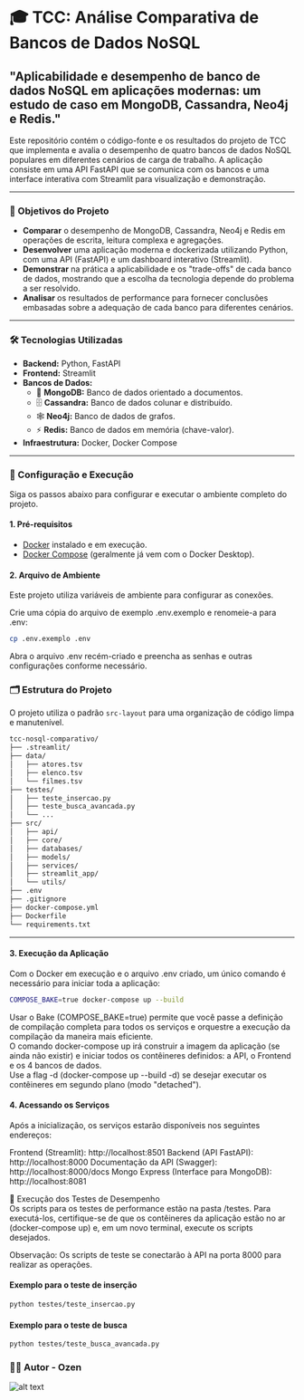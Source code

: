 # 🎓 TCC: Análise Comparativa de Bancos de Dados NoSQL

## "Aplicabilidade e desempenho de banco de dados NoSQL em aplicações modernas: um estudo de caso em MongoDB, Cassandra, Neo4j e Redis."

Este repositório contém o código-fonte e os resultados do projeto de TCC que implementa e avalia o desempenho de quatro bancos de dados NoSQL populares em diferentes cenários de carga de trabalho. A aplicação consiste em uma API FastAPI que se comunica com os bancos e uma interface interativa com Streamlit para visualização e demonstração.

---

### 🎯 Objetivos do Projeto

* **Comparar** o desempenho de MongoDB, Cassandra, Neo4j e Redis em operações de escrita, leitura complexa e agregações.
* **Desenvolver** uma aplicação moderna e dockerizada utilizando Python, com uma API (FastAPI) e um dashboard interativo (Streamlit).
* **Demonstrar** na prática a aplicabilidade e os "trade-offs" de cada banco de dados, mostrando que a escolha da tecnologia depende do problema a ser resolvido.
* **Analisar** os resultados de performance para fornecer conclusões embasadas sobre a adequação de cada banco para diferentes cenários.

---

### 🛠️ Tecnologias Utilizadas

* **Backend:** Python, FastAPI
* **Frontend:** Streamlit
* **Bancos de Dados:**
    * 🍃 **MongoDB:** Banco de dados orientado a documentos.
    * 🗄️ **Cassandra:** Banco de dados colunar e distribuído.
    * 🕸️ **Neo4j:** Banco de dados de grafos.
    * ⚡ **Redis:** Banco de dados em memória (chave-valor).
* **Infraestrutura:** Docker, Docker Compose

---

### 🚀 Configuração e Execução

Siga os passos abaixo para configurar e executar o ambiente completo do projeto.

#### 1. Pré-requisitos
* [Docker](https://www.docker.com/products/docker-desktop/) instalado e em execução.
* [Docker Compose](https://docs.docker.com/compose/install/) (geralmente já vem com o Docker Desktop).

#### 2. Arquivo de Ambiente

Este projeto utiliza variáveis de ambiente para configurar as conexões.

Crie uma cópia do arquivo de exemplo .env.exemplo e renomeie-a para .env:

```bash
cp .env.exemplo .env
```

Abra o arquivo .env recém-criado e preencha as senhas e outras configurações conforme necessário.

### 🗂️ Estrutura do Projeto

O projeto utiliza o padrão `src-layout` para uma organização de código limpa e manutenível.

```bash
tcc-nosql-comparativo/
├── .streamlit/
├── data/
│   ├── atores.tsv
│   ├── elenco.tsv
│   └── filmes.tsv
├── testes/
│   ├── teste_insercao.py
│   ├── teste_busca_avancada.py
│   └── ...
├── src/
│   ├── api/
│   ├── core/
│   ├── databases/
│   ├── models/
│   ├── services/
│   ├── streamlit_app/
│   └── utils/
├── .env
├── .gitignore
├── docker-compose.yml
├── Dockerfile
└── requirements.txt
```

---
#### 3. Execução da Aplicação
Com o Docker em execução e o arquivo .env criado, um único comando é necessário para iniciar toda a aplicação:

```bash
COMPOSE_BAKE=true docker-compose up --build
```

Usar o Bake (COMPOSE_BAKE=true) permite que você passe a definição de compilação completa para todos os serviços e orquestre a execução da compilação da maneira mais eficiente.\
O comando docker-compose up irá construir a imagem da aplicação (se ainda não existir) e iniciar todos os contêineres definidos: a API, o Frontend e os 4 bancos de dados.\
Use a flag -d (docker-compose up --build -d) se desejar executar os contêineres em segundo plano (modo "detached").

#### 4. Acessando os Serviços
Após a inicialização, os serviços estarão disponíveis nos seguintes endereços:

Frontend (Streamlit): http://localhost:8501
Backend (API FastAPI): http://localhost:8000
Documentação da API (Swagger): http://localhost:8000/docs
Mongo Express (Interface para MongoDB): http://localhost:8081

🧪 Execução dos Testes de Desempenho\
Os scripts para os testes de performance estão na pasta /testes. Para executá-los, certifique-se de que os contêineres da aplicação estão no ar (docker-compose up) e, em um novo terminal, execute os scripts desejados.

Observação: Os scripts de teste se conectarão à API na porta 8000 para realizar as operações.

#### Exemplo para o teste de inserção

```bash
python testes/teste_insercao.py
```

#### Exemplo para o teste de busca

```bash
python testes/teste_busca_avancada.py
```

### 👨‍💻 Autor - **Ozen** 

![alt text](https://raw.githubusercontent.com/Ozen-ok/tcc-nosql-comparativo/refs/heads/main/assets/plankton.png)
